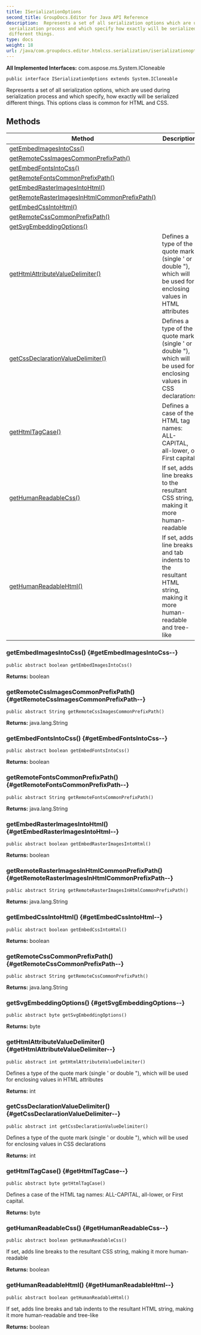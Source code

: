 ```yaml
---
title: ISerializationOptions
second_title: GroupDocs.Editor for Java API Reference
description:  Represents a set of all serialization options which are used during
 serialization process and which specify how exactly will be serialized
 different things.
type: docs
weight: 18
url: /java/com.groupdocs.editor.htmlcss.serialization/iserializationoptions/
---
```

**All Implemented Interfaces:**
com.aspose.ms.System.ICloneable
```
public interface ISerializationOptions extends System.ICloneable
```

Represents a set of all serialization options, which are used during serialization process and which specify, how exactly will be serialized different things. This options class is common for HTML and CSS.
## Methods

| Method | Description |
| --- | --- |
| [getEmbedImagesIntoCss()](#getEmbedImagesIntoCss--) |  |
| [getRemoteCssImagesCommonPrefixPath()](#getRemoteCssImagesCommonPrefixPath--) |  |
| [getEmbedFontsIntoCss()](#getEmbedFontsIntoCss--) |  |
| [getRemoteFontsCommonPrefixPath()](#getRemoteFontsCommonPrefixPath--) |  |
| [getEmbedRasterImagesIntoHtml()](#getEmbedRasterImagesIntoHtml--) |  |
| [getRemoteRasterImagesInHtmlCommonPrefixPath()](#getRemoteRasterImagesInHtmlCommonPrefixPath--) |  |
| [getEmbedCssIntoHtml()](#getEmbedCssIntoHtml--) |  |
| [getRemoteCssCommonPrefixPath()](#getRemoteCssCommonPrefixPath--) |  |
| [getSvgEmbeddingOptions()](#getSvgEmbeddingOptions--) |  |
| [getHtmlAttributeValueDelimiter()](#getHtmlAttributeValueDelimiter--) | Defines a type of the quote mark (single ' or double "), which will be used for enclosing values in HTML attributes |
| [getCssDeclarationValueDelimiter()](#getCssDeclarationValueDelimiter--) | Defines a type of the quote mark (single ' or double "), which will be used for enclosing values in CSS declarations |
| [getHtmlTagCase()](#getHtmlTagCase--) | Defines a case of the HTML tag names: ALL-CAPITAL, all-lower, or First capital. |
| [getHumanReadableCss()](#getHumanReadableCss--) | If set, adds line breaks to the resultant CSS string, making it more human-readable |
| [getHumanReadableHtml()](#getHumanReadableHtml--) | If set, adds line breaks and tab indents to the resultant HTML string, making it more human-readable and tree-like |
### getEmbedImagesIntoCss() {#getEmbedImagesIntoCss--}
```
public abstract boolean getEmbedImagesIntoCss()
```




**Returns:**
boolean
### getRemoteCssImagesCommonPrefixPath() {#getRemoteCssImagesCommonPrefixPath--}
```
public abstract String getRemoteCssImagesCommonPrefixPath()
```




**Returns:**
java.lang.String
### getEmbedFontsIntoCss() {#getEmbedFontsIntoCss--}
```
public abstract boolean getEmbedFontsIntoCss()
```




**Returns:**
boolean
### getRemoteFontsCommonPrefixPath() {#getRemoteFontsCommonPrefixPath--}
```
public abstract String getRemoteFontsCommonPrefixPath()
```




**Returns:**
java.lang.String
### getEmbedRasterImagesIntoHtml() {#getEmbedRasterImagesIntoHtml--}
```
public abstract boolean getEmbedRasterImagesIntoHtml()
```




**Returns:**
boolean
### getRemoteRasterImagesInHtmlCommonPrefixPath() {#getRemoteRasterImagesInHtmlCommonPrefixPath--}
```
public abstract String getRemoteRasterImagesInHtmlCommonPrefixPath()
```




**Returns:**
java.lang.String
### getEmbedCssIntoHtml() {#getEmbedCssIntoHtml--}
```
public abstract boolean getEmbedCssIntoHtml()
```




**Returns:**
boolean
### getRemoteCssCommonPrefixPath() {#getRemoteCssCommonPrefixPath--}
```
public abstract String getRemoteCssCommonPrefixPath()
```




**Returns:**
java.lang.String
### getSvgEmbeddingOptions() {#getSvgEmbeddingOptions--}
```
public abstract byte getSvgEmbeddingOptions()
```




**Returns:**
byte
### getHtmlAttributeValueDelimiter() {#getHtmlAttributeValueDelimiter--}
```
public abstract int getHtmlAttributeValueDelimiter()
```


Defines a type of the quote mark (single ' or double "), which will be used for enclosing values in HTML attributes

**Returns:**
int
### getCssDeclarationValueDelimiter() {#getCssDeclarationValueDelimiter--}
```
public abstract int getCssDeclarationValueDelimiter()
```


Defines a type of the quote mark (single ' or double "), which will be used for enclosing values in CSS declarations

**Returns:**
int
### getHtmlTagCase() {#getHtmlTagCase--}
```
public abstract byte getHtmlTagCase()
```


Defines a case of the HTML tag names: ALL-CAPITAL, all-lower, or First capital.

**Returns:**
byte
### getHumanReadableCss() {#getHumanReadableCss--}
```
public abstract boolean getHumanReadableCss()
```


If set, adds line breaks to the resultant CSS string, making it more human-readable

**Returns:**
boolean
### getHumanReadableHtml() {#getHumanReadableHtml--}
```
public abstract boolean getHumanReadableHtml()
```


If set, adds line breaks and tab indents to the resultant HTML string, making it more human-readable and tree-like

**Returns:**
boolean

